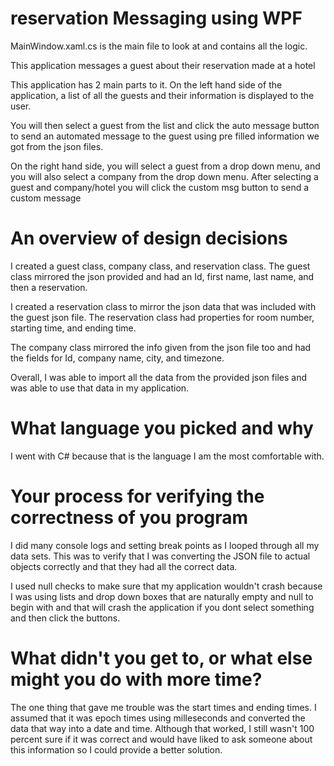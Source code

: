 # reservation Messaging using WPF

MainWindow.xaml.cs is the main file to look at and contains all the logic.

This application messages a guest about their reservation made at a hotel

This application has 2 main parts to it.  On the left hand side of the application, a list of all the guests and their information is displayed to the user.

You will then select a guest from the list and click the auto message button to send an automated message to the guest using pre filled information we got from the json files.

On the right hand side, you will select a guest from a drop down menu, and you will also select a company from the drop down menu.  After selecting a guest and company/hotel you will click the custom msg button to send a custom message 




# An overview of design decisions
I created a guest class, company class, and reservation class.  The guest class mirrored the json provided and had an Id, first name, last name, and then a reservation. 

I created a reservation class to mirror the json data that was included with the guest json file.  The reservation class had properties for room number, starting time, and ending time.

The company class mirrored the info given from the json file too and had the fields for Id, company name, city, and timezone.

Overall, I was able to import all the data from the provided json files and was able to use that data in my application.



# What language you picked and why

I went with C# because that is the language I am the most comfortable with.




# Your process for verifying the correctness of you program

I did many console logs and setting break points as I looped through all my data sets.  This was to verify that I was converting the JSON file to actual objects correctly and that they had all the correct data.

I used null checks to make sure that my application wouldn't crash because I was using lists and drop down boxes that are naturally empty and null to begin with and that will crash the application if you dont select something and then click the buttons.



# What didn't you get to, or what else might you do with more time?

The one thing that gave me trouble was the start times and ending times.  I assumed that it was epoch times using milleseconds and converted the data that way into a date and time.  Although that worked, I still wasn't 100 percent sure if it was correct and would have liked to ask someone about this information so I could provide a better solution.
